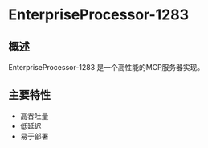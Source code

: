 # EnterpriseProcessor-1283

## 概述

EnterpriseProcessor-1283 是一个高性能的MCP服务器实现。

## 主要特性

- 高吞吐量
- 低延迟
- 易于部署
